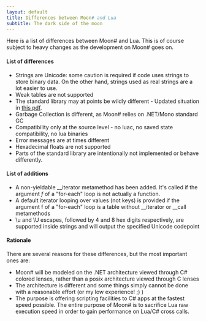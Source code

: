 ```yaml
---
layout: default
title: Differences between Moon# and Lua
subtitle: The dark side of the moon
---
```


Here is a list of differences between Moon# and Lua. This is of course subject to heavy changes as the development on Moon# goes on.

#### List of differences

* Strings are Unicode: some caution is required if code uses strings to store binary data. On the other hand, strings used as real strings are a lot easier to use.
* Weak tables are not supported
* The standard library may at points be wildly different - Updated situation in [this pdf](http://www.moonsharp.org/MoonSharpStdLib.pdf).
* Garbage Collection is different, as Moon# relies on .NET/Mono standard GC
* Compatibility only at the source level - no luac, no saved state compatibility, no lua binaries
* Error messages are at times different 
* Hexadecimal floats are not supported
* Parts of the standard library are intentionally not implemented or behave differently.


#### List of additions

* A non-yieldable __iterator metamethod has been added. It's called if the argument *f* of a "for-each" loop is not actually a function.
* A default iterator looping over values (not keys) is provided if the argument f of a "for-each" loop is a table without __iterator or __call metamethods
* \u and \U escapes, followed by 4 and 8 hex digits respectively, are supported inside strings and will output the specified Unicode codepoint


#### Rationale

There are several reasons for these differences, but the most important ones are:

* Moon# will be modeled on the .NET architecture viewed through C# colored lenses, rather than a posix architecture viewed through C lenses
* The architecture is different and some things simply cannot be done with a reasonable effort (or my low experience! ;) )
* The purpose is offering scripting facilities to C# apps at the fastest speed possible. The entire purpose of Moon# is to sacrifice Lua raw execution speed in order to gain performance on Lua/C# cross calls.




        
		
		
		


